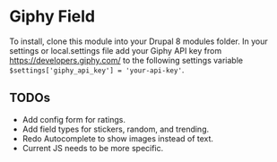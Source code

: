 # Giphy Field
To install, clone this module into your Drupal 8 modules folder. 
In your settings or local.settings file add your Giphy API key from https://developers.giphy.com/ to the following settings variable `$settings['giphy_api_key'] = 'your-api-key'`.

## TODOs
- Add config form for ratings.
- Add field types for stickers, random, and trending.
- Redo Autocomplete to show images instead of text.
- Current JS needs to be more specific.